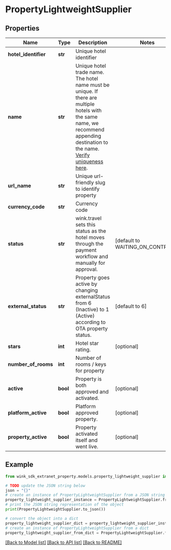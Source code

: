 # PropertyLightweightSupplier


## Properties

Name | Type | Description | Notes
------------ | ------------- | ------------- | -------------
**hotel_identifier** | **str** | Unique hotel identifier | 
**name** | **str** | Unique hotel trade name. The hotel name must be unique. If there are multiple hotels with the same name, we recommend appending destination to the name. [Verify uniqueness here](#operation/isHotelNameUnique). | 
**url_name** | **str** | Unique url-friendly slug to identify property | 
**currency_code** | **str** | Currency code | 
**status** | **str** | wink.travel sets this status as the hotel moves through the payment workflow and manually for approval. | [default to WAITING_ON_CONTRACT]
**external_status** | **str** | Property goes active by changing externalStatus from 6 (Inactive) to 1 (Active) according to OTA property status. | [default to 6]
**stars** | **int** | Hotel star rating. | [optional] 
**number_of_rooms** | **int** | Number of rooms / keys for property | 
**active** | **bool** | Property is both approved and activated. | [optional] 
**platform_active** | **bool** | Platform approved property. | [optional] 
**property_active** | **bool** | Property activated itself and went live. | [optional] 

## Example

```python
from wink_sdk_extranet_property.models.property_lightweight_supplier import PropertyLightweightSupplier

# TODO update the JSON string below
json = "{}"
# create an instance of PropertyLightweightSupplier from a JSON string
property_lightweight_supplier_instance = PropertyLightweightSupplier.from_json(json)
# print the JSON string representation of the object
print(PropertyLightweightSupplier.to_json())

# convert the object into a dict
property_lightweight_supplier_dict = property_lightweight_supplier_instance.to_dict()
# create an instance of PropertyLightweightSupplier from a dict
property_lightweight_supplier_from_dict = PropertyLightweightSupplier.from_dict(property_lightweight_supplier_dict)
```
[[Back to Model list]](../README.md#documentation-for-models) [[Back to API list]](../README.md#documentation-for-api-endpoints) [[Back to README]](../README.md)


